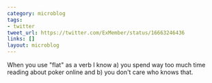 ```yaml
---
category: microblog
tags:
- twitter
tweet_url: https://twitter.com/ExMember/status/16663246436
links: []
layout: microblog
---
```

When you use "flat" as a verb I know a) you spend way too much time reading about poker online and b) you don't care who knows that.
